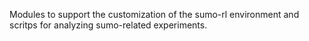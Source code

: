 Modules to support the customization of the sumo-rl environment and scritps for analyzing sumo-related experiments.